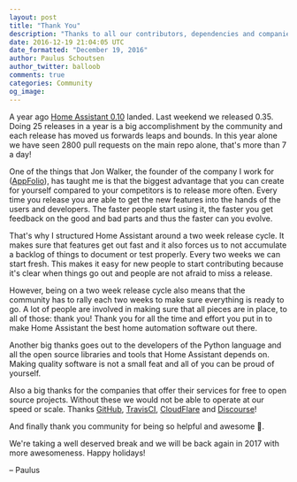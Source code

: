 ```yaml
---
layout: post
title: "Thank You"
description: "Thanks to all our contributors, dependencies and companies that help make Home Assistant awesome."
date: 2016-12-19 21:04:05 UTC
date_formatted: "December 19, 2016"
author: Paulus Schoutsen
author_twitter: balloob
comments: true
categories: Community
og_image:
---
```


A year ago [Home Assistant 0.10][0.10] landed. Last weekend we released 0.35. Doing 25 releases in a year is a big accomplishment by the community and each release has moved us forwards leaps and bounds. In this year alone we have seen 2800 pull requests on the main repo alone, that's more than 7 a day!

One of the things that Jon Walker, the founder of the company I work for ([AppFolio]), has taught me is that the biggest advantage that you can create for yourself compared to your competitors is to release more often. Every time you release you are able to get the new features into the hands of the users and developers. The faster people start using it, the faster you get feedback on the good and bad parts and thus the faster can you evolve.

That's why I structured Home Assistant around a two week release cycle. It makes sure that features get out fast and it also forces us to not accumulate a backlog of things to document or test properly. Every two weeks we can start fresh. This makes it easy for new people to start contributing because it's clear when things go out and people are not afraid to miss a release.

However, being on a two week release cycle also means that the community has to rally each two weeks to make sure everything is ready to go. A lot of people are involved in making sure that all pieces are in place, to all of those: thank you! Thank you for all the time and effort you put in to make Home Assistant the best home automation software out there.

Another big thanks goes out to the developers of the Python language and all the open source libraries and tools that Home Assistant depends on. Making quality software is not a small feat and all of you can be proud of yourself.

Also a big thanks for the companies that offer their services for free to open source projects. Without these we would not be able to operate at our speed or scale. Thanks [GitHub], [TravisCI], [CloudFlare] and [Discourse]!

And finally thank you community for being so helpful and awesome 🙇.

We're taking a well deserved break and we will be back again in 2017 with more awesomeness. Happy holidays!

– Paulus

[0.10]: /blog/2015/12/22/amazon-echo-icloud-and-templates/
[AppFolio]: http://www.appfolioinc.com/
[GitHub]: https://GitHub.com
[TravisCI]: https://Travis-ci.org
[CloudFlare]: https://CloudFlare.com
[Discourse]: https://Discourse.com
